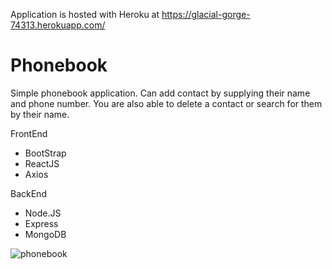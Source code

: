 Application is hosted with Heroku at https://glacial-gorge-74313.herokuapp.com/

# Phonebook

Simple phonebook application. Can add contact by supplying their name and phone number. You are also able to delete a contact or search for them by their name.

FrontEnd
- BootStrap
- ReactJS
- Axios

BackEnd
- Node.JS
- Express
- MongoDB

![phonebook](https://user-images.githubusercontent.com/8892975/90987041-ab1fae00-e53c-11ea-9031-f89c7ef6a6f2.png)
